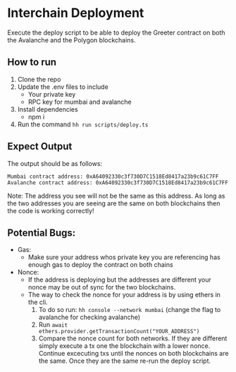 # Interchain Deployment

Execute the deploy script to be able to deploy the Greeter contract on both the Avalanche and the Polygon blockchains.

## How to run

1. Clone the repo
2. Update the .env files to include
    - Your private key
    - RPC key for mumbai and avalanche
3. Install dependencies
    - npm i
4. Run the command `hh run scripts/deploy.ts`

## Expect Output

The output should be as follows:

```
Mumbai contract address: 0xA64092330c3f730D7C1518Ed8417a23b9c61C7FF
Avalanche contract address: 0xA64092330c3f730D7C1518Ed8417a23b9c61C7FF
```

Note: The address you see will not be the same as this address. As long as the two addresses you are seeing are the same on both blockchains then the code is working correctly!

## Potential Bugs:

-   Gas:
    -   Make sure your address whos private key you are referencing has enough gas to deploy the contract on both chains
-   Nonce:
    -   If the address is deploying but the addresses are different your nonce may be out of sync for the two blockchains.
    -   The way to check the nonce for your address is by using ethers in the cli.
        1. To do so run: `hh console --network mumbai` (change the flag to avalanche for checking avalanche)
        2. Run `await ethers.provider.getTransactionCount("YOUR_ADDRESS")`
        3. Compare the nonce count for both networks. If they are different simply execute a tx one the blockchain with a lower nonce. Continue excecuting txs until the nonces on both blockchains are the same. Once they are the same re-run the deploy script.
